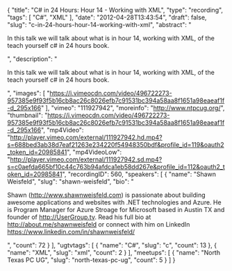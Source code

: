 {
  "title": "C# in 24 Hours: Hour 14 - Working with XML",
  "type": "recording",
  "tags": [
    "C#",
    "XML"
  ],
  "date": "2012-04-28T13:43:54",
  "draft": false,
  "slug": "c-in-24-hours-hour-14-working-with-xml",
  "abstract": "<p>In this talk we will talk about what is in hour 14, working with XML, of the teach yourself c# in 24 hours book.</p>",
  "description": "<p>In this talk we will talk about what is in hour 14, working with XML, of the teach yourself c# in 24 hours book.</p>",
  "images": [
    "https://i.vimeocdn.com/video/496722273-957385e9f93f5b16cb8ac26c8026efb7c91531bc394a58aa8f1651a98eaeaf1f-d_295x166"
  ],
  "vimeo": "111927942",
  "moreinfo": "http://www.ntpcug.org/",
  "thumbnail": "https://i.vimeocdn.com/video/496722273-957385e9f93f5b16cb8ac26c8026efb7c91531bc394a58aa8f1651a98eaeaf1f-d_295x166",
  "mp4Video": "http://player.vimeo.com/external/111927942.hd.mp4?s=688bed3ab38d7eaf21263e234220f54948350bdf&profile_id=119&oauth2_token_id=20985841",
  "mp4VideoLow": "http://player.vimeo.com/external/111927942.sd.mp4?s=c0aefda665bf10c44c763b94afdca1eb58dd267e&profile_id=112&oauth2_token_id=20985841",
  "recordingID": 560,
  "speakers": [
    {
      "name": "Shawn Weisfeld",
      "slug": "shawn-weisfeld",
      "bio": "<p>Shawn (http://www.shawnweisfeld.com) is passionate about building awesome applications and websites with .NET technologies and Azure. He is Program Manager for Azure Stroage for Microsoft based in Austin TX and founder of http://UserGroup.tv. Read his full bio at http://about.me/shawnweisfeld or connect with him on LinkedIn https://www.linkedin.com/in/shawnweisfeld/</p>",
      "count": 72
    }
  ],
  "ugtvtags": [
    {
      "name": "C#",
      "slug": "c",
      "count": 13
    },
    {
      "name": "XML",
      "slug": "xml",
      "count": 2
    }
  ],
  "meetups": [
    {
      "name": "North Texas PC UG",
      "slug": "north-texas-pc-ug",
      "count": 5
    }
  ]
}